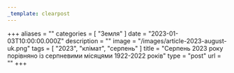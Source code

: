 ```yaml
---
_template: clearpost
---
```



+++
aliases = ""
categories = [ "Земля" ]
date = "2023-01-03T10:00:00.000Z"
description = ""
image = "/images/article-2023-august-uk.png"
tags = [ "2023", "клiмат", "серпень" ]
title = "Серпень 2023 року порівняно із серпневими місяцями 1922-2022 років"
type = "post"
url = ""
+++


